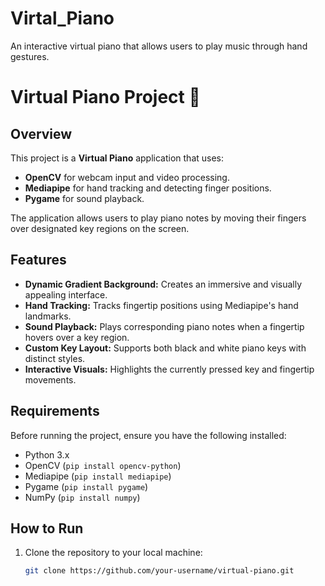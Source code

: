 # Virtal_Piano
An interactive virtual piano that allows users to play music through hand gestures.

# Virtual Piano Project 🎹

## Overview
This project is a **Virtual Piano** application that uses:
- **OpenCV** for webcam input and video processing.
- **Mediapipe** for hand tracking and detecting finger positions.
- **Pygame** for sound playback.

The application allows users to play piano notes by moving their fingers over designated key regions on the screen.

## Features
- **Dynamic Gradient Background:** Creates an immersive and visually appealing interface.
- **Hand Tracking:** Tracks fingertip positions using Mediapipe's hand landmarks.
- **Sound Playback:** Plays corresponding piano notes when a fingertip hovers over a key region.
- **Custom Key Layout:** Supports both black and white piano keys with distinct styles.
- **Interactive Visuals:** Highlights the currently pressed key and fingertip movements.

## Requirements
Before running the project, ensure you have the following installed:
- Python 3.x
- OpenCV (`pip install opencv-python`)
- Mediapipe (`pip install mediapipe`)
- Pygame (`pip install pygame`)
- NumPy (`pip install numpy`)

## How to Run
1. Clone the repository to your local machine:
   ```bash
   git clone https://github.com/your-username/virtual-piano.git
